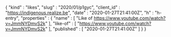 {
  "kind" : "likes",
  "slug" : "2020/01/p1gyc",
  "client_id" : "https://indigenous.realize.be",
  "date" : "2020-01-27T21:41:00Z",
  "h" : "h-entry",
  "properties" : {
    "name" : [ "Like of https://www.youtube.com/watch?v=JmmNYDmvS2k" ],
    "like-of" : [ "https://www.youtube.com/watch?v=JmmNYDmvS2k" ],
    "published" : [ "2020-01-27T21:41:00Z" ]
  }
}
